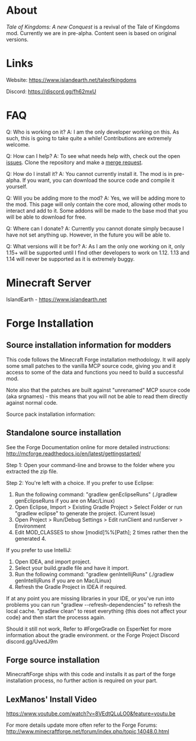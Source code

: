 About
=====
*Tale of Kingdoms: A new Conquest* is a revival of the Tale of Kingdoms mod. Currently we are in pre-alpha. Content seen is based on original versions.

Links
=====
Website: https://www.islandearth.net/taleofkingdoms

Discord: https://discord.gg/fh62mxU

FAQ
=====
Q: Who is working on it?
A: I am the only developer working on this. As such, this is going to take quite a while! Contributions are extremely welcome.

Q: How can I help?
A: To see what needs help with, check out the open [issues](https://gitlab.com/SamB440/tale-of-kingdoms/-/issues). Clone the repository and make a [merge request](https://gitlab.com/SamB440/tale-of-kingdoms/-/merge_requests).

Q: How do I install it?
A: You cannot currently install it. The mod is in pre-alpha. If you want, you can download the source code and compile it yourself.

Q: Will you be adding more to the mod?
A: Yes, we will be adding more to the mod. This page will only contain the core mod, allowing other mods to interact and add to it. Some addons will be made to the base mod that you will be able to download for free.

Q: Where can I donate?
A: Currently you cannot donate simply because I have not set anything up. However, in the future you will be able to.

Q: What versions will it be for?
A: As I am the only one working on it, only 1.15+ will be supported until I find other developers to work on 1.12. 1.13 and 1.14 will never be supported as it is extremely buggy.

Minecraft Server
=======
IslandEarth - https://www.islandearth.net

Forge Installation
==================
Source installation information for modders
-------------------------------------------
This code follows the Minecraft Forge installation methodology. It will apply
some small patches to the vanilla MCP source code, giving you and it access 
to some of the data and functions you need to build a successful mod.

Note also that the patches are built against "unrenamed" MCP source code (aka
srgnames) - this means that you will not be able to read them directly against
normal code.

Source pack installation information:

Standalone source installation
-------------------------------------------

See the Forge Documentation online for more detailed instructions:
http://mcforge.readthedocs.io/en/latest/gettingstarted/

Step 1: Open your command-line and browse to the folder where you extracted the zip file.

Step 2: You're left with a choice.
If you prefer to use Eclipse:
1. Run the following command: "gradlew genEclipseRuns" (./gradlew genEclipseRuns if you are on Mac/Linux)
2. Open Eclipse, Import > Existing Gradle Project > Select Folder 
   or run "gradlew eclipse" to generate the project.
(Current Issue)
4. Open Project > Run/Debug Settings > Edit runClient and runServer > Environment
5. Edit MOD_CLASSES to show [modid]%%[Path]; 2 times rather then the generated 4.

If you prefer to use IntelliJ:
1. Open IDEA, and import project.
2. Select your build.gradle file and have it import.
3. Run the following command: "gradlew genIntellijRuns" (./gradlew genIntellijRuns if you are on Mac/Linux)
4. Refresh the Gradle Project in IDEA if required.

If at any point you are missing libraries in your IDE, or you've run into problems you can run "gradlew --refresh-dependencies" to refresh the local cache. "gradlew clean" to reset everything {this does not affect your code} and then start the processs again.

Should it still not work, 
Refer to #ForgeGradle on EsperNet for more information about the gradle environment.
or the Forge Project Discord discord.gg/UvedJ9m

Forge source installation
-------------------------------------------
MinecraftForge ships with this code and installs it as part of the forge
installation process, no further action is required on your part.

LexManos' Install Video
-------------------------------------------
https://www.youtube.com/watch?v=8VEdtQLuLO0&feature=youtu.be

For more details update more often refer to the Forge Forums:
http://www.minecraftforge.net/forum/index.php/topic,14048.0.html
